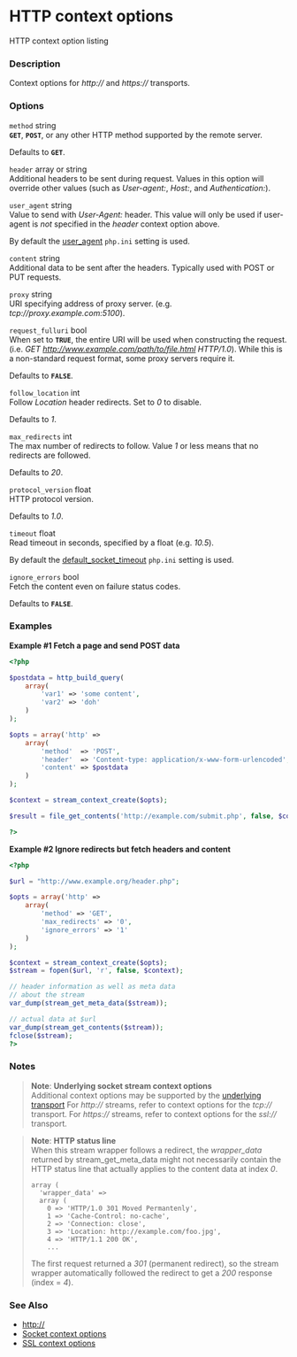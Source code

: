 HTTP context options
====================

HTTP context option listing

### Description

Context options for *http://* and *https://* transports.

### Options

`method` <span class="type">string</span>  
**`GET`**, **`POST`**, or any other HTTP method supported by the remote
server.

Defaults to **`GET`**.

`header` <span class="type">array</span> or <span class="type">string</span>  
Additional headers to be sent during request. Values in this option will
override other values (such as *User-agent:*, *Host:*, and
*Authentication:*).

`user_agent` <span class="type">string</span>  
Value to send with *User-Agent:* header. This value will only be used if
user-agent is *not* specified in the *header* context option above.

By default the
<a href="/filesystem/setup.html#" class="link">user_agent</a> `php.ini`
setting is used.

`content` <span class="type">string</span>  
Additional data to be sent after the headers. Typically used with POST
or PUT requests.

`proxy` <span class="type">string</span>  
URI specifying address of proxy server. (e.g.
*tcp://proxy.example.com:5100*).

`request_fulluri` <span class="type">bool</span>  
When set to **`TRUE`**, the entire URI will be used when constructing
the request. (i.e. *GET http://www.example.com/path/to/file.html
HTTP/1.0*). While this is a non-standard request format, some proxy
servers require it.

Defaults to **`FALSE`**.

`follow_location` <span class="type">int</span>  
Follow *Location* header redirects. Set to *0* to disable.

Defaults to *1*.

`max_redirects` <span class="type">int</span>  
The max number of redirects to follow. Value *1* or less means that no
redirects are followed.

Defaults to *20*.

`protocol_version` <span class="type">float</span>  
HTTP protocol version.

Defaults to *1.0*.

`timeout` <span class="type">float</span>  
Read timeout in seconds, specified by a <span class="type">float</span>
(e.g. *10.5*).

By default the
<a href="/filesystem/setup.html#" class="link">default_socket_timeout</a>
`php.ini` setting is used.

`ignore_errors` <span class="type">bool</span>  
Fetch the content even on failure status codes.

Defaults to **`FALSE`**.

### Examples

**Example \#1 Fetch a page and send POST data**

``` php
<?php

$postdata = http_build_query(
    array(
        'var1' => 'some content',
        'var2' => 'doh'
    )
);

$opts = array('http' =>
    array(
        'method'  => 'POST',
        'header'  => 'Content-type: application/x-www-form-urlencoded',
        'content' => $postdata
    )
);

$context = stream_context_create($opts);

$result = file_get_contents('http://example.com/submit.php', false, $context);

?>
```

**Example \#2 Ignore redirects but fetch headers and content**

``` php
<?php

$url = "http://www.example.org/header.php";

$opts = array('http' =>
    array(
        'method' => 'GET',
        'max_redirects' => '0',
        'ignore_errors' => '1'
    )
);

$context = stream_context_create($opts);
$stream = fopen($url, 'r', false, $context);

// header information as well as meta data
// about the stream
var_dump(stream_get_meta_data($stream));

// actual data at $url
var_dump(stream_get_contents($stream));
fclose($stream);
?>
```

### Notes

> **Note**: **Underlying socket stream context options**  
> <span class="simpara"> Additional context options may be supported by
> the
> <a href="/transports/inet.html" class="link">underlying transport</a>
> For *http://* streams, refer to context options for the *tcp://*
> transport. For *https://* streams, refer to context options for the
> *ssl://* transport. </span>

> **Note**: **HTTP status line**  
> <span class="simpara"> When this stream wrapper follows a redirect,
> the *wrapper\_data* returned by <span
> class="function">stream\_get\_meta\_data</span> might not necessarily
> contain the HTTP status line that actually applies to the content data
> at index *0*. </span>
>
>     array (
>       'wrapper_data' =>
>       array (
>         0 => 'HTTP/1.0 301 Moved Permantenly',
>         1 => 'Cache-Control: no-cache',
>         2 => 'Connection: close',
>         3 => 'Location: http://example.com/foo.jpg',
>         4 => 'HTTP/1.1 200 OK',
>         ...
>
> <span class="simpara"> The first request returned a *301* (permanent
> redirect), so the stream wrapper automatically followed the redirect
> to get a *200* response (index = *4*). </span>

### See Also

-   <a href="/wrappers/http.html" class="xref">http://</a>
-   <a href="/context/socket.html" class="xref">Socket context options</a>
-   <a href="/context/ssl.html" class="xref">SSL context options</a>
